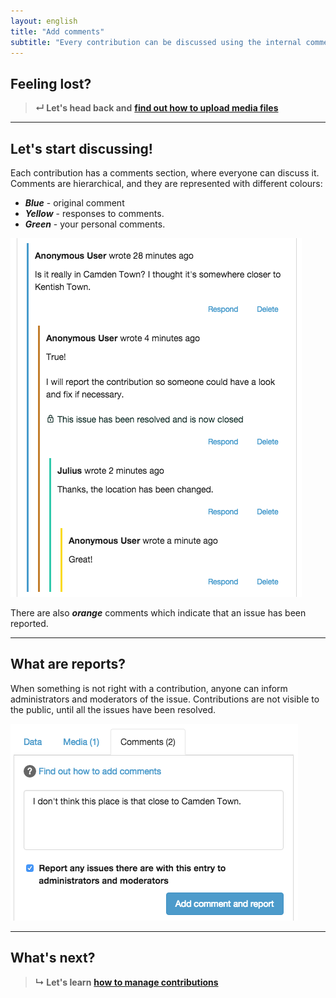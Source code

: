 ```yaml
---
layout: english
title: "Add comments"
subtitle: "Every contribution can be discussed using the internal commenting section."
---
```


## Feeling lost?

> **&#8629; Let's head back and** [**find out how to upload media files**](upload-media-files.html)

---

## Let's start discussing!

Each contribution has a comments section, where everyone can discuss it. Comments are hierarchical, and they are represented with different colours:

* ***Blue*** - original comment
* ***Yellow*** - responses to comments.
* ***Green*** - your personal comments.

![Comments](/images/en/comments.png)

There are also ***orange*** comments which indicate that an issue has been reported.

---

## What are reports?

When something is not right with a contribution, anyone can inform administrators and moderators of the issue. Contributions are not visible to the public, until all the issues have been resolved.

![Reporting](/images/en/reporting.png)

---

## What's next?

> **&#8627; Let's learn** [**how to manage contributions**](manage-contributions.html)
